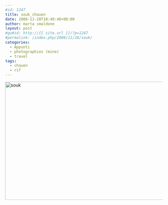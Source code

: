 ```yaml
---
#id: 1247
title: souk_chauen
date: 2008-11-28T10:49:40+00:00
author: marta smaldone
layout: post
#gu#id: http://{{ site.url }}/?p=1247
#permalink: /index.php/2008/11/28/souk/
categories:
  - Appunti
  - photographies (mine)
  - travel
tags:
  - chauen
  - rif
---
```

<img class="aligncenter wp-image-3922" src="{{ site.url }}/images/uploads/2008/11/souk.jpg" alt="souk" width="600" height="378" srcset="{{ site.url }}/images/uploads/2008/11/souk.jpg 650w, {{ site.url }}/images/uploads/2008/11/souk-300x189.jpg 300w" sizes="(max-width: 600px) 100vw, 600px" />